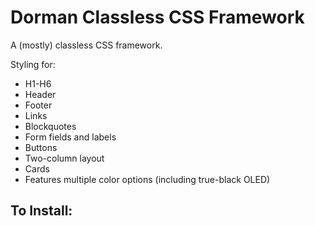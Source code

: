 # Dorman Classless CSS Framework

A (mostly) classless CSS framework.

Styling for:
- H1-H6
- Header
- Footer
- Links
- Blockquotes
- Form fields and labels
- Buttons
- Two-column layout
- Cards
- Features multiple color options (including true-black OLED)

## To Install:


